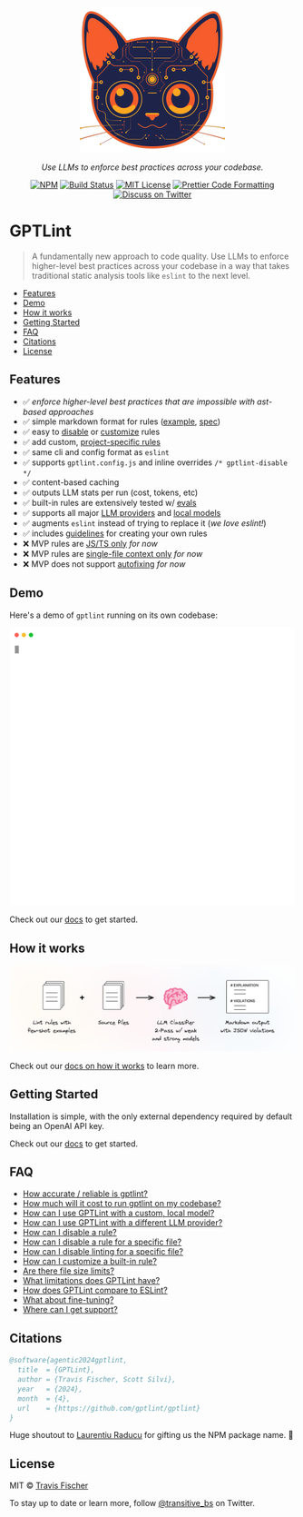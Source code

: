 <p align="center">
  <a href="https://gptlint.dev"><img alt="How it works" src="/docs/public/gptlint-logo.png" width="256"></a>
</p>

<p align="center">
  <em>Use LLMs to enforce best practices across your codebase.</em>
</p>

<p align="center">
  <a href="https://www.npmjs.com/package/gptlint"><img alt="NPM" src="https://img.shields.io/npm/v/gptlint.svg" /></a>
  <a href="https://github.com/gptlint/gptlint/actions/workflows/test.yml"><img alt="Build Status" src="https://github.com/gptlint/gptlint/actions/workflows/main.yml/badge.svg" /></a>
  <a href="https://github.com/gptlint/gptlint/blob/main/license"><img alt="MIT License" src="https://img.shields.io/badge/license-MIT-blue" /></a>
  <a href="https://prettier.io"><img alt="Prettier Code Formatting" src="https://img.shields.io/badge/code_style-prettier-brightgreen.svg" /></a>
  <a href="https://twitter.com/transitive_bs"><img alt="Discuss on Twitter" src="https://img.shields.io/badge/twitter-discussion-blue" /></a>
</p>

# GPTLint <!-- omit from toc -->

> A fundamentally new approach to code quality. Use LLMs to enforce higher-level best practices across your codebase in a way that takes traditional static analysis tools like `eslint` to the next level.

- [Features](#features)
- [Demo](#demo)
- [How it works](#how-it-works)
- [Getting Started](#getting-started)
- [FAQ](#faq)
- [Citations](#citations)
- [License](#license)

## Features

- ✅️ _enforce higher-level best practices that are impossible with ast-based approaches_
- ✅️ simple markdown format for rules ([example](./rules/prefer-array-at-negative-indexing.md), [spec](https://gptlint.dev/extend/rule-spec))
- ✅️ easy to [disable](https://gptlint.dev/project/faq#how-can-i-disable-a-rule) or [customize](https://gptlint.dev/project/faq#how-can-i-customize-a-built-in-rule) rules
- ✅️ add custom, [project-specific rules](https://gptlint.dev/guide/rule-guidelines#project-specific-rules)
- ✅️ same cli and config format as `eslint`
- ✅️ supports `gptlint.config.js` and inline overrides `/* gptlint-disable */`
- ✅️ content-based caching
- ✅️ outputs LLM stats per run (cost, tokens, etc)
- ✅️ built-in rules are extensively tested w/ [evals](https://gptlint.dev/project/how-it-works#evals)
- ✅️ supports all major [LLM providers](https://gptlint.dev/guide/llm-providers) and [local models](https://gptlint.dev/guide/llm-providers#local-models)
- ✅️ augments `eslint` instead of trying to replace it (_we love eslint!_)
- ✅️ includes [guidelines](https://gptlint.dev/extend/rule-guidelines) for creating your own rules
- ❌ MVP rules are [JS/TS only](https://gptlint.dev/project/limitations#rules-in-the-mvp-are-jsts-only) _for now_
- ❌ MVP rules are [single-file context only](https://gptlint.dev/project/limitations#rules-in-the-mvp-are-single-file-only) _for now_
- ❌ MVP does not support [autofixing](https://gptlint.dev/project/limitations#the-mvp-does-not-support-autofixing-lint-errors) _for now_

## Demo

Here's a demo of `gptlint` running on its own codebase:

<p align="center">
  <img width="640" src="/docs/public/demo.svg">
</p>

Check out our [docs](https://gptlint.dev/guide) to get started.

## How it works

<p align="center">
  <a href="https://gptlint.dev/project/how-it-works"><img alt="How it works" src="/docs/public/how-gptlint-works.png"></a>
</p>

Check out our [docs on how it works](https://gptlint.dev/project/how-it-works) to learn more.

## Getting Started

Installation is simple, with the only external dependency required by default being an OpenAI API key.

Check out our [docs](https://gptlint.dev/guide) to get started.

## FAQ

- [How accurate / reliable is gptlint?](https://gptlint.dev/project/accuracy)
- [How much will it cost to run gptlint on my codebase?](https://gptlint.dev/project/cost)
- [How can I use GPTLint with a custom, local model?](https://gptlint.dev/guide/llm-providers#local-models)
- [How can I use GPTLint with a different LLM provider?](https://gptlint.dev/guide/llm-providers)
- [How can I disable a rule?](https://gptlint.dev/project/faq)
- [How can I disable a rule for a specific file?](https://gptlint.dev/project/faq)
- [How can I disable linting for a specific file?](https://gptlint.dev/project/faq)
- [How can I customize a built-in rule?](https://gptlint.dev/project/faq)
- [Are there file size limits?](https://gptlint.dev/project/faq)
- [What limitations does GPTLint have?](https://gptlint.dev/project/limitations)
- [How does GPTLint compare to ESLint?](https://gptlint.dev/project/faq)
- [What about fine-tuning?](https://gptlint.dev/project/faq)
- [Where can I get support?](https://gptlint.dev/project/faq)

## Citations

```bibtex
@software{agentic2024gptlint,
  title  = {GPTLint},
  author = {Travis Fischer, Scott Silvi},
  year   = {2024},
  month  = {4},
  url    = {https://github.com/gptlint/gptlint}
}
```

Huge shoutout to [Laurentiu Raducu](https://twitter.com/Bitheap_tech) for gifting us the NPM package name. 🙏

## License

MIT © [Travis Fischer](https://twitter.com/transitive_bs)

To stay up to date or learn more, follow [@transitive_bs](https://twitter.com/transitive_bs) on Twitter.

